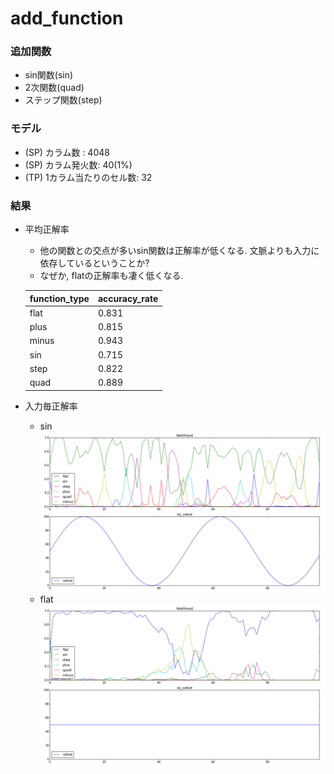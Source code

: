 add_function
====

### 追加関数
+ sin関数(sin)
+ 2次関数(quad)
+ ステップ関数(step)

### モデル
+ (SP) カラム数    : 4048
+ (SP) カラム発火数: 40(1%)
+ (TP) 1カラム当たりのセル数: 32

### 結果
+ 平均正解率
  + 他の関数との交点が多いsin関数は正解率が低くなる. 文脈よりも入力に依存しているということか?
  + なぜか, flatの正解率も凄く低くなる.

  | function_type | accuracy_rate |
  | -----         | -----         |
  | flat          | 0.831         |
  | plus          | 0.815         |
  | minus         | 0.943         |
  | sin           | 0.715         |
  | step          | 0.822         |
  | quad          | 0.889         |

+ 入力毎正解率
  + sin
    ![4048_40_32_sin.png](images/4048_40_32_sin.png)
  + flat
    ![4048_40_32_flat.png](images/4048_40_32_flat.png)
